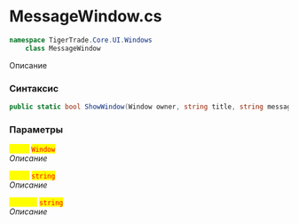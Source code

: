 
# MessageWindow.cs
```csharp
namespace TigerTrade.Core.UI.Windows  
    class MessageWindow
```

Описание

### Синтаксис
```csharp
public static bool ShowWindow(Window owner, string title, string message)
```

### Параметры  
<mark style="color:yellow;">**`owner`**</mark> <mark style="color:red;">`Window`</mark>  
 *Описание*  
  
<mark style="color:yellow;">**`title`**</mark> <mark style="color:red;">`string`</mark>  
 *Описание*  
  
<mark style="color:yellow;">**`message`**</mark> <mark style="color:red;">`string`</mark>  
 *Описание*  
  

                    
                    
